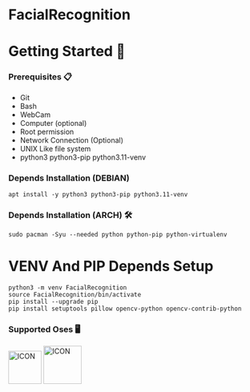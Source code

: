 # FacialRecognition

# Getting Started 🚀

### Prerequisites 📋

- Git
- Bash
- WebCam
- Computer (optional)
- Root permission
- Network Connection (Optional)
- UNIX Like file system
- python3 python3-pip python3.11-venv

### Depends Installation (DEBIAN)

    apt install -y python3 python3-pip python3.11-venv

### Depends Installation (ARCH) 🛠️

    sudo pacman -Syu --needed python python-pip python-virtualenv

# VENV And PIP Depends Setup

    python3 -m venv FacialRecognition
    source FacialRecognition/bin/activate
    pip install --upgrade pip
    pip install setuptools pillow opencv-python opencv-contrib-python

### Supported Oses 🖥️

<img width="66px" src="https://github.com/ProjectHostingTool/PHT/assets/83769871/53eec4ac-2e9c-41a1-9210-d009a5553c56" alt="ICON">
<img width="76px" src="https://github.com/ProjectHostingTool/PHT/assets/83769871/e15238d7-4a0e-47ea-a4d5-a0016000722b" alt="ICON">
